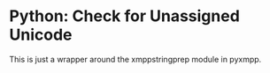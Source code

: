 Python: Check for Unassigned Unicode
====================================

This is just a wrapper around the
xmppstringprep module in pyxmpp.

